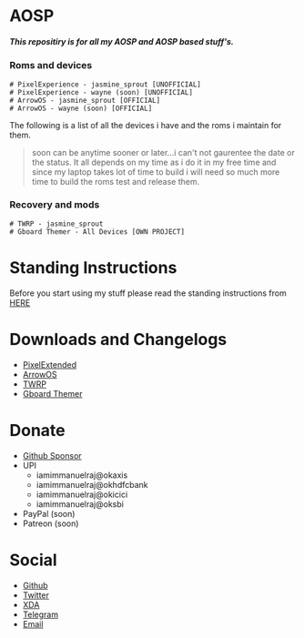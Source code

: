 # AOSP

##### This repositiry is for all my AOSP and AOSP based stuff's.

### Roms and devices

    # PixelExperience - jasmine_sprout [UNOFFICIAL]
    # PixelExperience - wayne (soon) [UNOFFICIAL]
    # ArrowOS - jasmine_sprout [OFFICIAL]
    # ArrowOS - wayne (soon) [OFFICIAL]

The following is a list of all the devices i have and the roms i maintain for them.

> soon can be anytime sooner or later...i can't not gaurentee the date or the status. It all depends on my time as i do it in my free time and since my laptop takes lot of time to build i will need so much more time to build the roms test and release them.

### Recovery and mods

    # TWRP - jasmine_sprout
    # Gboard Themer - All Devices [OWN PROJECT]

# Standing Instructions

Before you start using my stuff please read the standing instructions from [HERE](https://github.com/iamimmanuelraj/AOSP/tree/main/Standing_Instruction.md)

# Downloads and Changelogs

- [PixelExtended](https://github.com/iamimmanuelraj/AOSP/tree/main/ROMS/PixelExtended)
- [ArrowOS](https://github.com/iamimmanuelraj/AOSP/tree/main/ROMS/ArrowOS)
- [TWRP](https://sourceforge.net/projects/immanuelsbuilds/files/TWRP/)
- [Gboard Themer](https://iamimmanuelraj.github.io/Gboardthemer/)

# Donate

- [Github Sponsor](https://github.com/sponsors/iamimmanuelraj/)
- UPI
  - iamimmanuelraj@okaxis
  - iamimmanuelraj@okhdfcbank
  - iamimmanuelraj@okicici
  - iamimmanuelraj@oksbi
- PayPal (soon)
- Patreon (soon)

# Social

- [Github](https://github.com/iamimmanuelraj)
- [Twitter](https://twitter.com/iamimmanuelraj)
- [XDA](https://forum.xda-developers.com/m/immanuel-raj.9376270/)
- [Telegram](https://t.me/iamimmanuelraj)
- [Email](mailto:iamimmanuelraj@gmail.com)
